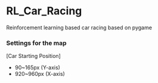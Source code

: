 # RL_Car_Racing
Reinforcement learning based car racing based on pygame



### Settings for the map
[Car Starting Position]
- 90~165px (Y-axis)
- 920~960px (X-axis)